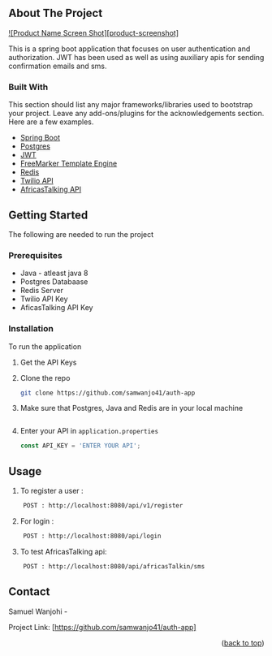 <div id="top"></div>

<!-- ABOUT THE PROJECT -->
## About The Project

[![Product Name Screen Shot][product-screenshot]](https://example.com)

This is a spring boot application that focuses on user authentication and authorization. JWT has been used as well as using auxiliary apis for sending confirmation emails and sms.


### Built With

This section should list any major frameworks/libraries used to bootstrap your project. Leave any add-ons/plugins for the acknowledgements section. Here are a few examples.

* [Spring Boot](https://spring.io/projects/spring-boot)
* [Postgres](https://www.postgresql.org/)
* [JWT](https://jwt.io/)
* [FreeMarker Template Engine](https://freemarker.apache.org/)
* [Redis](https://redis.io/)
* [Twilio API](https://www.twilio.com/)
* [AfricasTalking API](https://africastalking.com/)



<!-- GETTING STARTED -->
## Getting Started

The following are needed to run the project

### Prerequisites


* Java - atleast java 8
* Postgres Databaase 
* Redis Server
* Twilio API Key
* AficasTalking API Key

### Installation

 To run the application

1. Get the API Keys 
2. Clone the repo
   ```sh
   git clone https://github.com/samwanjo41/auth-app
   ```
3. Make sure that Postgres, Java and Redis are in your local machine

   ```
4. Enter your API in `application.properties`
   ```js
   const API_KEY = 'ENTER YOUR API';
   ```



<!-- USAGE EXAMPLES -->
## Usage

1. To register a user :
``` sh
    POST : http://localhost:8080/api/v1/register
```
2. For login :
``` sh
    POST : http://localhost:8080/api/login
```
3. To test AfricasTalking api:
``` sh
    POST : http://localhost:8080/api/africasTalkin/sms
```




<!-- CONTACT -->
## Contact

Samuel Wanjohi - 

Project Link: [https://github.com/samwanjo41/auth-app]

<p align="right">(<a href="#top">back to top</a>)</p>





